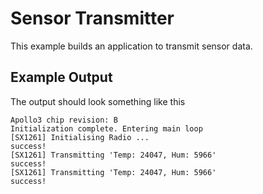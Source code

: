 Sensor Transmitter
==================

This example builds an application to transmit sensor data.

## Example Output

The output should look something like this

```
Apollo3 chip revision: B
Initialization complete. Entering main loop
[SX1261] Initialising Radio ...
success!
[SX1261] Transmitting 'Temp: 24047, Hum: 5966'
success!
[SX1261] Transmitting 'Temp: 24047, Hum: 5966'
success!
```